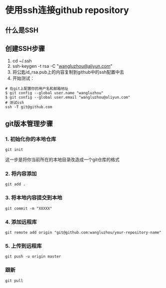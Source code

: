 # 使用ssh连接github repository
## 什么是SSH
## 创建SSH步骤
1. cd ~/.ssh
2. ssh-keygen -t rsa -C "wangluzhou@aliyun.com"
3. 将公匙id_rsa.pub上的内容复制到github中的ssh配置中去
4. 开始测试：
```shell
# 在git上配置你的用户名和邮箱地址
$ git config --global user.name "wangluzhou"
$ git config --global user.email "wangluzhou@aliyun.com"
# 测试ssh
ssh -T git@github.com
```
## git版本管理步骤
### 1. 初始化你的本地仓库
```shell
git init
```
这一步是将你当前所在的本地目录改造成一个git仓库的格式
### 2. 将内容添加
```
git add .
```
### 3. 将本地内容提交到本地
```
git commit -m "XXXXX"
```
### 4. 添加远程库
```
git remote add origin "git@github.com:wangluzhou/your-repository-name"
```
### 5. 上传到远程库
```
git push -u origin master
```
### 跟新
```
git pull
```

